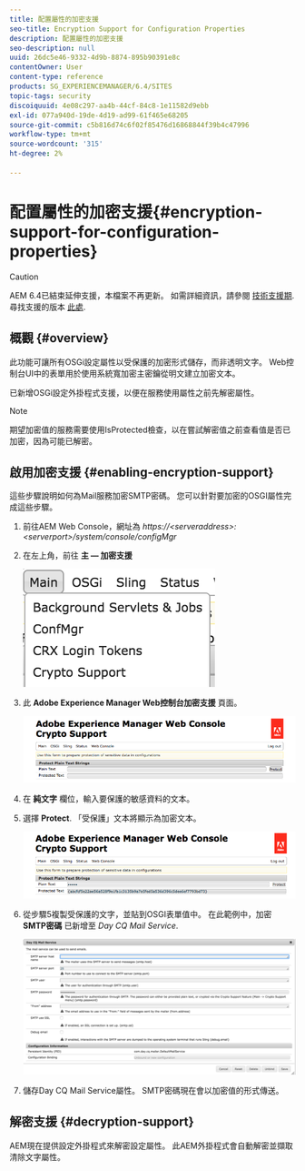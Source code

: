 ```yaml
---
title: 配置屬性的加密支援
seo-title: Encryption Support for Configuration Properties
description: 配置屬性的加密支援
seo-description: null
uuid: 26dc5e46-9332-4d9b-8874-895b90391e8c
contentOwner: User
content-type: reference
products: SG_EXPERIENCEMANAGER/6.4/SITES
topic-tags: security
discoiquuid: 4e08c297-aa4b-44cf-84c8-1e11582d9ebb
exl-id: 077a940d-19de-4d19-ad99-61f465e68205
source-git-commit: c5b816d74c6f02f85476d16868844f39b4c47996
workflow-type: tm+mt
source-wordcount: '315'
ht-degree: 2%

---
```


# 配置屬性的加密支援{#encryption-support-for-configuration-properties}

>[!CAUTION]
>
>AEM 6.4已結束延伸支援，本檔案不再更新。 如需詳細資訊，請參閱 [技術支援期](https://helpx.adobe.com//tw/support/programs/eol-matrix.html). 尋找支援的版本 [此處](https://experienceleague.adobe.com/docs/).

## 概觀 {#overview}

此功能可讓所有OSGi設定屬性以受保護的加密形式儲存，而非透明文字。 Web控制台UI中的表單用於使用系統寬加密主密鑰從明文建立加密文本。

已新增OSGi設定外掛程式支援，以便在服務使用屬性之前先解密屬性。

>[!NOTE]
>
>期望加密值的服務需要使用IsProtected檢查，以在嘗試解密值之前查看值是否已加密，因為可能已解密。

## 啟用加密支援 {#enabling-encryption-support}

這些步驟說明如何為Mail服務加密SMTP密碼。 您可以針對要加密的OSGI屬性完成這些步驟。

1. 前往AEM Web Console，網址為 *https://&lt;serveraddress>:&lt;serverport>/system/console/configMgr*
1. 在左上角，前往 **主 — 加密支援**

   ![chlimage_1-325](assets/chlimage_1-325.png)

1. 此 **Adobe Experience Manager Web控制台加密支援** 頁面。

   ![screen_shot_2018-08-01at113417am](assets/screen_shot_2018-08-01at113417am.png)

1. 在 **純文字** 欄位，輸入要保護的敏感資料的文本。
1. 選擇 **Protect**. 「受保護」文本將顯示為加密文本。

   ![screen_shot_2018-08-01at113844am](assets/screen_shot_2018-08-01at113844am.png)

1. 從步驟5複製受保護的文字，並貼到OSGI表單值中。 在此範例中，加密 **SMTP密碼** 已新增至 *Day CQ Mail Service*.

   ![screen_shot_2016-12-18at105809pm](assets/screen_shot_2016-12-18at105809pm.png)

1. 儲存Day CQ Mail Service屬性。 SMTP密碼現在會以加密值的形式傳送。

## 解密支援 {#decryption-support}

AEM現在提供設定外掛程式來解密設定屬性。 此AEM外掛程式會自動解密並擷取清除文字屬性。
